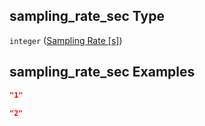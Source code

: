 ## sampling_rate_sec Type

`integer` ([Sampling Rate \[s\]](iea43\_wra_data_model-properties-measurement-location-measurement-location-properties-logger-configuration-logger-configuration-properties-sampling-rate-s.md))

## sampling_rate_sec Examples

```json
"1"
```

```json
"2"
```

